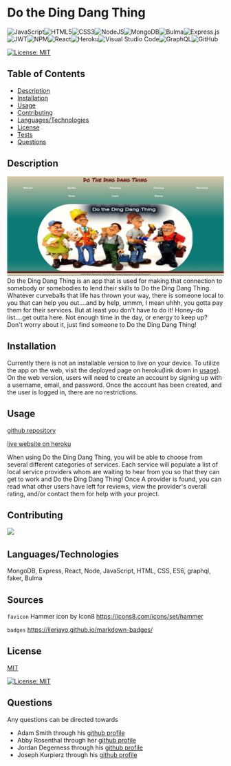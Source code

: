 

# Do the Ding Dang Thing

  ![JavaScript](https://img.shields.io/badge/javascript-%23323330.svg?style=for-the-badge&logo=javascript&logoColor=%23F7DF1E)![HTML5](https://img.shields.io/badge/html5-%23E34F26.svg?style=for-the-badge&logo=html5&logoColor=white)![CSS3](https://img.shields.io/badge/css3-%231572B6.svg?style=for-the-badge&logo=css3&logoColor=white)![NodeJS](https://img.shields.io/badge/node.js-6DA55F?style=for-the-badge&logo=node.js&logoColor=white)![MongoDB](https://img.shields.io/badge/MongoDB-%234ea94b.svg?style=for-the-badge&logo=mongodb&logoColor=white)![Bulma](https://img.shields.io/badge/bulma-00D0B1?style=for-the-badge&logo=bulma&logoColor=white)![Express.js](https://img.shields.io/badge/express.js-%23404d59.svg?style=for-the-badge&logo=express&logoColor=%2361DAFB)![JWT](https://img.shields.io/badge/JWT-black?style=for-the-badge&logo=JSON%20web%20tokens)![NPM](https://img.shields.io/badge/NPM-%23000000.svg?style=for-the-badge&logo=npm&logoColor=white)![React](https://img.shields.io/badge/react-%2320232a.svg?style=for-the-badge&logo=react&logoColor=%2361DAFB)![Heroku](https://img.shields.io/badge/heroku-%23430098.svg?style=for-the-badge&logo=heroku&logoColor=white)![Visual Studio Code](https://img.shields.io/badge/Visual%20Studio%20Code-0078d7.svg?style=for-the-badge&logo=visual-studio-code&logoColor=white)![GraphQL](https://img.shields.io/badge/-GraphQL-E10098?style=for-the-badge&logo=graphql&logoColor=white)![GitHub](https://img.shields.io/badge/github-%23121011.svg?style=for-the-badge&logo=github&logoColor=white)


  [![License: MIT](https://img.shields.io/badge/License-MIT-yellow.svg)](https://opensource.org/licenses/MIT)
  ## Table of Contents 
  - [Description](#description)
  - [Installation](#installation)
  - [Usage](#usage)
  - [Contributing](#contributing)
  - [Languages/Technologies](#languages)
  - [License](#license)
  - [Tests](#tests)
  - [Questions](#Questions)
  
  ## Description
  ![landing page](/client/public/Landing-Page.png)
  Do the Ding Dang Thing is an app that is used for making that connection to somebody or somebodies to lend their skills to Do the Ding Dang Thing.  Whatever curveballs that life has thrown your way, there is someone local to you that can help you out....and by help, ummm, I mean uhhh, you gotta pay them for their services. But at least you don't have to do it!  Honey-do list....get outta here. Not enough time in the day, or energy to keep up? Don't worry about it, just find someone to Do the Ding Dang Thing!

  ## Installation
  Currently there is not an installable version to live on your device.  To utilize the app on the web, visit the deployed page on heroku(link down in [usage](#usage)).  On the web version, users will need to create an account by signing up with a username, email, and password.  Once the account has been created, and the user is logged in, there are no restrictions.

  ## Usage
  [github repository](https://github.com/smith-utxo/do-the-ding-dang-thing)

  [live website on heroku](https://guarded-taiga-92417.herokuapp.com/)

  

   When using Do the Ding Dang Thing, you will be able to choose from several different categories of services.  Each service will populate a list of local service providers whom are waiting to hear from you so that they can get to work and Do the Ding Dang Thing!  Once A provider is found, you can read what other users have left for reviews, view the provider's overall rating, and/or contact them for help with your project.  

  ## Contributing
  <a href="https://github.com/smith-utxo/do-the-ding-dang-thing/graphs/contributors">
    <img src="https://contrib.rocks/image?repo=smith-utxo/do-the-ding-dang-thing"/> </a>

  ## Languages/Technologies
  MongoDB, Express, React, Node, JavaScript, HTML, CSS, ES6, graphql, faker, Bulma


  ## Sources
  `favicon` Hammer icon by Icon8 https://icons8.com/icons/set/hammer

  `badges` https://ileriayo.github.io/markdown-badges/
  
  ## License 
  [MIT](https://choosealicense.com/licenses/mit/) 

  [![License: MIT](https://img.shields.io/badge/License-MIT-yellow.svg)](https://opensource.org/licenses/MIT)
  

  

  ## Questions

  Any questions can be directed towards 
  - Adam Smith through his [github profile](https://github.com/smith-utxo)
  - Abby Rosenthal through her [github profile](https://github.com/AbbyRosenthal)
  - Jordan Degerness through his [github profile](https://github.com/jdegern4)
  - Joseph Kurpierz through his [github profile](https://github.com/josephkurpierz/)
  

